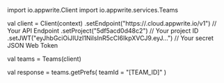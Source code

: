 import io.appwrite.Client
import io.appwrite.services.Teams

val client = Client(context)
    .setEndpoint("https://<REGION>.cloud.appwrite.io/v1") // Your API Endpoint
    .setProject("5df5acd0d48c2") // Your project ID
    .setJWT("eyJhbGciOiJIUzI1NiIsInR5cCI6IkpXVCJ9.eyJ...") // Your secret JSON Web Token

val teams = Teams(client)

val response = teams.getPrefs(
    teamId = "[TEAM_ID]"
)
